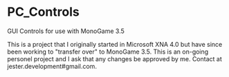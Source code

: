 # PC_Controls
GUI Controls for use with MonoGame 3.5

This is a project that I originally started in Microsoft XNA 4.0 but have since been working to "transfer over" to
MonoGame 3.5. This is an on-going personel project and I ask that any changes be approved by me. Contact at 
jester.development#gmail.com.
